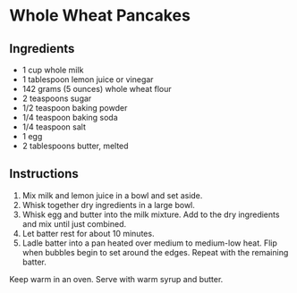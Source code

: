 # Whole Wheat Pancakes

## Ingredients

- 1 cup whole milk
- 1 tablespoon lemon juice or vinegar
- 142 grams (5 ounces) whole wheat flour
- 2 teaspoons sugar
- 1/2 teaspoon baking powder
- 1/4 teaspoon baking soda
- 1/4 teaspoon salt
- 1 egg
- 2 tablespoons butter, melted

## Instructions

1. Mix milk and lemon juice in a bowl and set aside.
2. Whisk together dry ingredients in a large bowl.
3. Whisk egg and butter into the milk mixture. Add to the dry ingredients and mix until just combined.
4. Let batter rest for about 10 minutes.
5. Ladle batter into a pan heated over medium to medium-low heat. Flip when bubbles begin to set around the edges. Repeat with the remaining batter.

Keep warm in an oven. Serve with warm syrup and butter.
